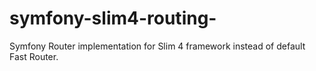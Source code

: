 # symfony-slim4-routing-
Symfony Router implementation for Slim 4 framework instead of default Fast Router.

